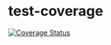 # test-coverage

[![Coverage Status](https://coveralls.io/repos/github/kkjeer/test-coverage/badge.svg?branch=master)](https://coveralls.io/github/kkjeer/test-coverage?branch=master)
